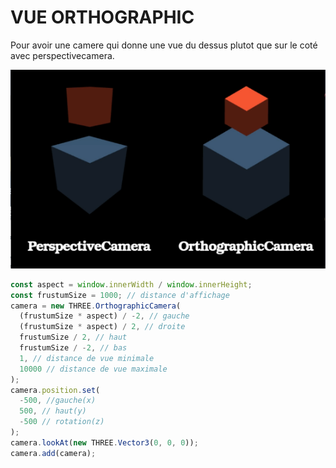 # VUE ORTHOGRAPHIC

Pour avoir une camere qui donne une vue du dessus plutot que sur le coté avec perspectivecamera.

![OrthographicCamera](../images/OrthographicCamera.png)

```js
const aspect = window.innerWidth / window.innerHeight;
const frustumSize = 1000; // distance d'affichage
camera = new THREE.OrthographicCamera(
  (frustumSize * aspect) / -2, // gauche
  (frustumSize * aspect) / 2, // droite
  frustumSize / 2, // haut
  frustumSize / -2, // bas
  1, // distance de vue minimale
  10000 // distance de vue maximale
);
camera.position.set(
  -500, //gauche(x)
  500, // haut(y)
  -500 // rotation(z)
);
camera.lookAt(new THREE.Vector3(0, 0, 0));
camera.add(camera);
```
